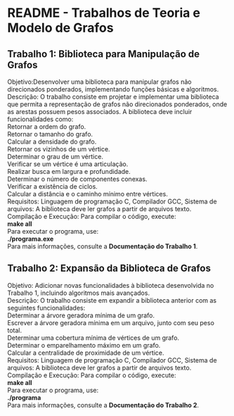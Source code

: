 # README - Trabalhos de Teoria e Modelo de Grafos

## Trabalho 1: Biblioteca para Manipulação de Grafos
Objetivo:Desenvolver uma biblioteca para manipular grafos não direcionados ponderados, implementando funções básicas e algoritmos.  
Descrição: O trabalho consiste em projetar e implementar uma biblioteca que permita a representação de grafos não direcionados ponderados, onde as arestas possuem pesos associados. A biblioteca deve incluir funcionalidades como:  
Retornar a ordem do grafo.  
Retornar o tamanho do grafo.  
Calcular a densidade do grafo.  
Retornar os vizinhos de um vértice.  
Determinar o grau de um vértice.  
Verificar se um vértice é uma articulação.  
Realizar busca em largura e profundidade.  
Determinar o número de componentes conexas.  
Verificar a existência de ciclos.  
Calcular a distância e o caminho mínimo entre vértices.  
Requisitos: Linguagem de programação C, Compilador GCC, Sistema de arquivos: A biblioteca deve ler grafos a partir de arquivos texto.  
Compilação e Execução: Para compilar o código, execute:  
**make all**  
Para executar o programa, use:  
**./programa.exe**  
Para mais informações, consulte a **Documentação do Trabalho 1**.

## Trabalho 2: Expansão da Biblioteca de Grafos
Objetivo: Adicionar novas funcionalidades à biblioteca desenvolvida no Trabalho 1, incluindo algoritmos mais avançados.  
Descrição: O trabalho consiste em expandir a biblioteca anterior com as seguintes funcionalidades:  
Determinar a árvore geradora mínima de um grafo.  
Escrever a árvore geradora mínima em um arquivo, junto com seu peso total.  
Determinar uma cobertura mínima de vértices de um grafo.  
Determinar o emparelhamento máximo em um grafo.  
Calcular a centralidade de proximidade de um vértice.  
Requisitos: Linguagem de programação C, Compilador GCC, Sistema de arquivos: A biblioteca deve ler grafos a partir de arquivos texto.  
Compilação e Execução: Para compilar o código, execute:  
**make all**  
Para executar o programa, use:  
**./programa**  
Para mais informações, consulte a **Documentação do Trabalho 2**.
